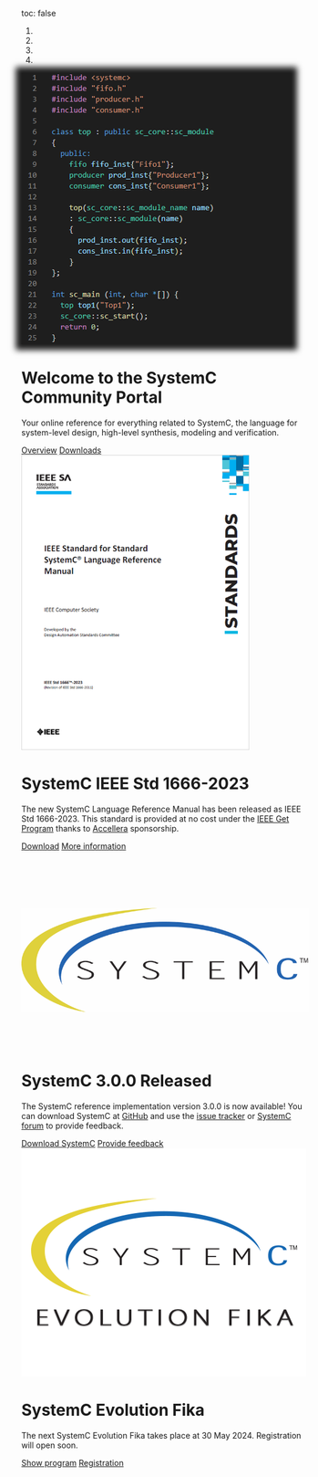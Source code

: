 toc: false

<div id="carousel_homepage" class="carousel slide" data-ride="carousel" data-interval="10000" >
  <ol class="carousel-indicators">
    <li data-target="#carousel_homepage" data-slide-to="0" class="active"></li>
    <li data-target="#carousel_homepage" data-slide-to="1"></li>
    <li data-target="#carousel_homepage" data-slide-to="2"></li>
    <li data-target="#carousel_homepage" data-slide-to="3"></li>
  </ol>
  <div class="carousel-inner">
    <div class="carousel-item active">
      <div class="hero container col-xxl-8 px-4 py-5">
        <div class="row flex-lg-row-reverse align-items-center g-5 py-3">
          <div class="col-10 col-sm-8 col-lg-6">
            <a href="/overview/systemc"><img style="box-shadow: 0px 0px 10px 10px #1e1e1e;" src="/images/sc_example.png" class="d-block mx-lg-auto img-fluid" loading="lazy"></a>
          </div>
          <div class="col-lg-6">
            <h1 class="display-5 fw-bold lh-1 mb-3">Welcome to the SystemC Community Portal</h1>
            <p class="lead">Your online reference for everything related to SystemC, the language for system-level design, high-level synthesis, modeling and verification.</p>
            <a href="/overview/systemc/" class="btn btn-primary btn-lg">Overview</a>
            <a href="/resources/standards/" class="btn btn-secondary btn-lg">Downloads</a>
          </div>
        </div>
      </div>
    </div>
    <div class="carousel-item hero">
      <div class="container col-xxl-8 px-4 py-5">
        <div class="row flex-lg-row-reverse align-items-center g-5 py-5">
          <div class="col-10 col-sm-8 col-lg-6">
            <a href="https://ieeexplore.ieee.org/document/10246125" target="_blank"><img width="400" src="/images/1666-2023-frontpage.png" class="d-block mx-lg-auto img-fluid" loading="lazy"></a>
          </div>
          <div class="col-lg-6">
            <h1 class="display-5 fw-bold lh-1 mb-3">SystemC IEEE Std 1666-2023</h1>
            <p class="lead">The new SystemC Language Reference Manual has been released as IEEE Std 1666-2023. This standard is provided at no cost under the <a href="https://ieeexplore.ieee.org/browse/standards/get-program/page/series?id=80">IEEE Get Program</a> thanks to <a href="https://accellera.org">Accellera</a> sponsorship.</p>
            <a href="https://ieeexplore.ieee.org/document/10246125" target="_blank" class="btn btn-primary btn-lg">Download</a>
            <a href="https://standards.ieee.org/ieee/1666/7293/" target="_blank" class="btn btn-secondary btn-lg">More information</a>
          </div>
        </div>
      </div>
    </div>
    <div class="carousel-item hero">
      <div class="container col-xxl-8 px-4 py-5">
        <div class="row flex-lg-row-reverse align-items-center g-5 py-5">
          <div class="col-10 col-sm-8 col-lg-6" style="margin-top:100px">
            <a href="/events/scef202309/" target="_blank"><img  src="/images/systemc.png" class="d-block mx-lg-auto img-fluid" loading="lazy"></a>
          </div>
          <div class="col-lg-6" style="margin-top:100px">
            <h1 class="display-5 fw-bold lh-1 mb-3">SystemC 3.0.0 Released</h1>
            <p class="lead">The SystemC reference implementation version 3.0.0 is now available! You can download SystemC at <a href="https://github.com/accellera-official/systemc/releases/tag/3.0.0" target="_blank">GitHub</a> and use the <a href="https://github.com/accellera-official/systemc/issues" target="_blank">issue tracker</a> or <a href="https://forums.accellera.org/forum/10-systemc-language/" target="_blank"> SystemC forum</a> to provide feedback.</p>
            <a href="https://github.com/accellera-official/systemc/releases/tag/3.0.0" target="_blank" class="btn btn-primary btn-lg">Download SystemC</a>
            <a href="https://github.com/accellera-official/systemc/issues" target="_blank" class="btn btn-secondary btn-lg">Provide feedback</a>
          </div>
        </div>
      </div>
    </div>
    <div class="carousel-item hero">
      <div class="container col-xxl-8 px-4 py-5">
        <div class="row flex-lg-row-reverse align-items-center g-5 py-5">
          <div class="col-10 col-sm-8 col-lg-6">
            <a href="/events/scef202405/" target="_blank"><img src="/images/scef-400.png" class="d-block mx-lg-auto img-fluid" loading="lazy"></a>
          </div>
          <div class="col-lg-6">
            <h1 class="display-5 fw-bold lh-1 mb-3">SystemC Evolution Fika</h1>
            <p class="lead">The next SystemC Evolution Fika takes place at 30 May 2024. Registration will open soon.</p>
            <a href="/events/scef202405/" target="_blank" class="btn btn-primary btn-lg">Show program</a>
            <a href="https://form.jotform.com/241125224227950" target="_blank" class="btn btn-secondary btn-lg">Registration</a>
          </div>
        </div>
      </div>
    </div>
  </div>
</div>
